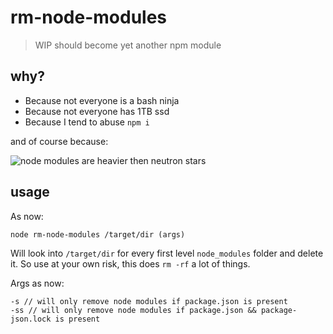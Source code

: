 # rm-node-modules

> WIP should become yet another npm module

## why?

- Because not everyone is a bash ninja
- Because not everyone has 1TB ssd
- Because I tend to abuse `npm i`

and of course because:

![node modules are heavier then neutron stars](http://devhumor.com/content/uploads/images/August2017/node-modules.jpg)


## usage
As now:
```
node rm-node-modules /target/dir (args)
```
Will look into `/target/dir` for every first level `node_modules` folder and delete it.
So use at your own risk, this does `rm -rf` a lot of things.

Args as now:
```
-s // will only remove node modules if package.json is present
-ss // will only remove node modules if package.json && package-json.lock is present
```